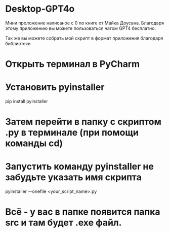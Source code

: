 # Desktop-GPT4o

Мини проложение написаное с 0 по книге от Майка Доусана.
Благодаря этому приложению вы можете пользоваться чатом GPT4 бесплатно.

Так же вы можете собрать мой скрипт в формат приложения благодаря библиотеки 

# Открыть терминал в PyCharm 
# Установить pyinstaller 

pip install pyinstaller 

# Затем перейти в папку с скриптом .py в терминале (при помощи команды cd) 
# Запустить команду pyinstaller не забудьте указать имя скрипта 

pyinstaller --onefile <your_script_name>.py 

# Всё - у вас в папке появится папка src и там будет .exe файл.
